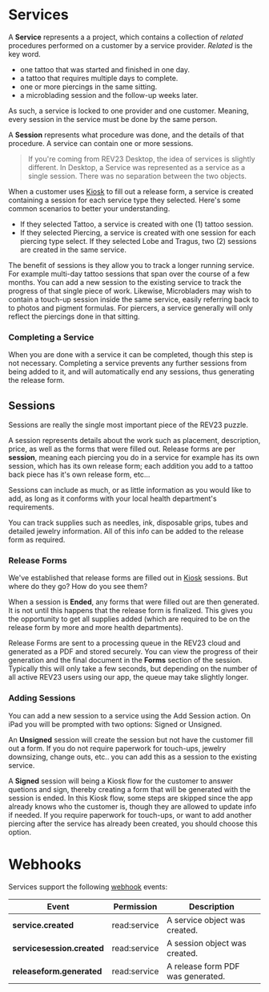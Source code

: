 # Services

A **Service** represents a a project, which contains a collection of _related_ procedures performed on a customer by a service provider. _Related_ is the key word.

- one tattoo that was started and finished in one day.
- a tattoo that requires multiple days to complete.
- one or more piercings in the same sitting.
- a microblading session and the follow-up weeks later.

As such, a service is locked to one provider and one customer. Meaning, every session in the service must be done by the same person.

A **Session** represents what procedure was done, and the details of that procedure. A service can contain one or more sessions.

> If you're coming from REV23 Desktop, the idea of services is slightly different. In Desktop, a Service was represented as a service as a single session. There was no separation between the two objects.

When a customer uses [Kiosk](kiosk.md) to fill out a release form, a service is created containing a session for each service type they selected. Here's some common scenarios to better your understanding.

- If they selected Tattoo, a service is created with one (1) tattoo session.
- If they selected Piercing, a service is created with one session for each piercing type select. If they selected Lobe and Tragus, two (2) sessions are created in the same service.

The benefit of sessions is they allow you to track a longer running service. For example multi-day tattoo sessions that span over the course of a few months. You can add a new session to the existing service to track the progress of that single piece of work. Likewise, Microbladers may wish to contain a touch-up session inside the same service, easily referring back to to photos and pigment formulas. For piercers, a service generally will only reflect the piercings done in that sitting.

### Completing a Service
When you are done with a service it can be completed, though this step is not necessary. Completing a service prevents any further sessions from being added to it, and will automatically end any sessions, thus generating the release form.

<a href="#sessions"></a>
## Sessions

Sessions are really the single most important piece of the REV23 puzzle.

A session represents details about the work such as placement, description, price, as well as the forms that were filled out. Release forms are per **session**, meaning each piercing you do in a service for example has its own session, which has its own release form; each addition you add to a tattoo back piece has it's own release form, etc...

Sessions can include as much, or as little information as you would like to add, as long as it conforms with your local health department's requirements.

You can track supplies such as needles, ink, disposable grips, tubes and detailed jewelry information. All of this info can be added to the release form as required.

<a href="#release-forms"></a>
### Release Forms
We've established that release forms are filled out in [Kiosk](kiosk.md) sessions. But where do they go? How do you see them?

When a session is **Ended**, any forms that were filled out are then generated. It is not until this happens that the release form is finalized. This gives you the opportunity to get all supplies added (which are required to be on the release form by more and more health departments).

Release Forms are sent to a processing queue in the REV23 cloud and generated as a PDF and stored securely. You can view the progress of their generation and the final document in the **Forms** section of the session. Typically this will only take a few seconds, but depending on the number of all active REV23 users using our app, the queue may take slightly longer.

### Adding Sessions

You can add a new session to a service using the Add Session action. On iPad you will be prompted with two options: Signed or Unsigned.

An **Unsigned** session will create the session but not have the customer fill out a form. If you do not require paperwork for touch-ups, jewelry downsizing, change outs, etc.. you can add this as a session to the existing service.

A **Signed** session will being a Kiosk flow for the customer to answer quetions and sign, thereby creating a form that will be generated with the session is ended. In this Kiosk flow, some steps are skipped since the app already knows who the customer is, though they are allowed to update info if needed. If you require paperwork for touch-ups, or want to add another piercing after the service has already been created, you should choose this option.

# Webhooks

Services support the following [webhook](./webhooks.md) events:

|Event|Permission|Description|
|-|-|-|
|**service.created**|read:service| A service object was created. |
|**servicesession.created**|read:service| A session object was created. |
|**releaseform.generated**|read:service| A release form PDF was generated. |